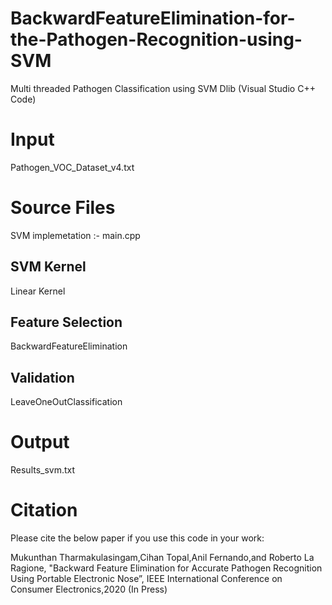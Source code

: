 # BackwardFeatureElimination-for-the-Pathogen-Recognition-using-SVM
Multi threaded Pathogen Classification using SVM Dlib  (Visual Studio C++ Code)

# Input
Pathogen_VOC_Dataset_v4.txt

# Source Files
SVM implemetation :- main.cpp

## SVM Kernel
Linear Kernel


## Feature Selection
BackwardFeatureElimination


## Validation
LeaveOneOutClassification


# Output
Results_svm.txt

# Citation

Please cite the below paper if you use this code in your work:

Mukunthan Tharmakulasingam,Cihan Topal,Anil Fernando,and Roberto La Ragione, "Backward Feature Elimination for Accurate Pathogen Recognition Using Portable Electronic Nose”, IEEE International Conference on Consumer Electronics,2020 
(In Press)


